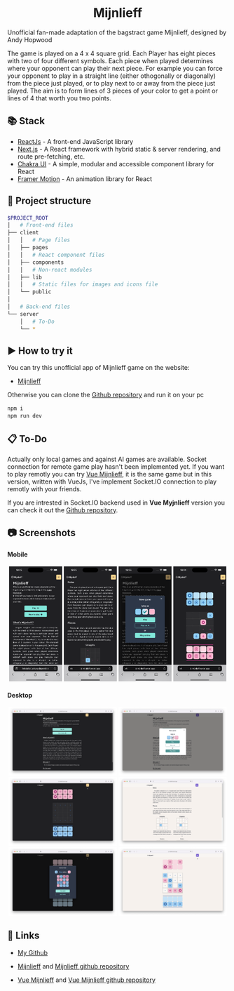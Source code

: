 <div align='center'>
  <h1 class='my-8'>Mijnlieff</h1>
</div>

Unofficial fan-made adaptation of the bagstract game Mijnlieff, designed by Andy Hopwood

The game is played on a 4 x 4 square grid. Each Player has eight pieces with two of four different symbols. Each piece when played determines where your opponent can play their next piece. For example you can force your opponent to play in a straight line (either othogonally or diagonally) from the piece just played, or to play next to or away from the piece just played. The aim is to form lines of 3 pieces of your color to get a point or lines of 4 that worth you two points.

## 📚 Stack

- <a href="https://react.dev" target="_blank">ReactJs</a> - A front-end JavaScript library
- <a href="https://nextjs.org/" target="_blank">Next.js</a> - A React framework with hybrid static & server rendering, and route pre-fetching, etc.
- <a href="https://chakra-ui.com/" target="_blank">Chakra UI</a> - A simple, modular and accessible component library for React
- <a href="https://www.framer.com/motion/" target="_blank">Framer Motion</a> - An animation library for React

## 📂 Project structure

```sh
$PROJECT_ROOT
│   # Front-end files
├── client
│   │   # Page files
│   ├── pages
│   │   # React component files
│   ├── components
│   │   # Non-react modules
│   ├── lib
│   │   # Static files for images and icons file
│   └── public
│
│   # Back-end files
└── server
    │   # To-Do
    └── *
```

## ▶️ How to try it

You can try this unofficial app of Mijnlieff game on the website:

- <a href="https://mijnlieff.vercel.app" target="_blank">Mijnlieff</a>

Otherwise you can clone the <a href="https://github.com/AlessioPoggi99/Fan-made-Mijnlieff" target="_blank">Github repository</a> and run it on your pc

```sh
npm i
npm run dev
```

## 📋 To-Do

Actually only local games and against AI games are available. Socket connection for remote game play hasn't been implemented yet.
If you want to play remotly you can try <a href="https://mijnlieff.netlify.app" target="_blank">Vue Mijnlieff</a>, it is the same game
but in this version, written with VueJs, I've implement Socket.IO connection to play remotly with your friends.

If you are intrested in Socket.IO backend used in **Vue Myjnlieff** version you can check it out the <a href="https://github.com/AlessioPoggi99/vue-mijnlieff" target="_blank">Github repository</a>.

## 📷 Screenshots

#### Mobile

<p align="center" class='grid grid-cols-4 gap-x-2'>
  <img width="24%" class="rounded-md shadow-black shadow-lg" alt="mobile-home1" src="/screenshots/mobile1.png"/>
  <img width="24%" class="rounded-md shadow-black shadow-lg" alt="mobile-rules" src="/screenshots/mobile2.png"/>
  <img width="24%" class="rounded-md shadow-black shadow-lg" alt="mobile-home2" src="/screenshots/mobile3.png"/>
  <img width="24%" class="rounded-md shadow-black shadow-lg" alt="mobile-game" src="/screenshots/mobile4.png"/>
</p>

#### Desktop

<p align="center" class='grid grid-cols-2 gap-x-2'>
  <img width="49%" alt="desktop-home1" src="/screenshots/desktop1.png"/>
  <img width="49%" alt="desktop-home2" src="/screenshots/desktop2.png"/>
  <img width="49%" alt="desktop-game1" src="/screenshots/desktop3.png"/>
  <img width="49%" alt="desktop-rules" src="/screenshots/desktop4.png"/>
  <img width="49%" alt="desktop-gameover" src="/screenshots/desktop5.png"/>
  <img width="49%" alt="desktop-game2" src="/screenshots/desktop6.png"/>
</p>

## 🔗 Links

- <a href="https://github.com/AlessioPoggi99" target="_blank">My Github</a>

- <span><a href="https://mijnlieff.vercel.app" target="_blank">Mijnlieff</a> and <a href="https://github.com/AlessioPoggi99/Fan-made-Mijnlieff" target="_blank">Mijnlieff github repository</a></span>

- <span><a href="https://mijnlieff.netlify.app" target="_blank">Vue Mijnlieff</a> and <a href="https://github.com/AlessioPoggi99/vue-mijnlieff" target="_blank">Vue Mijnlieff github repository</a></span>

